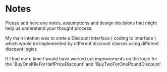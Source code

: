 # Notes

Please add here any notes, assumptions and design decisions that might help us understand your thought process.

My main intetion was to crete a Discount interface ( coding to interface ) which would be implemented by different discount classes using different discount logics

If I had more time I would have worked out improvements on the logic for the 'BuyOneKileForHalfPriceDiscount' and 'BuyTwoForOnePoundDiscount'.
